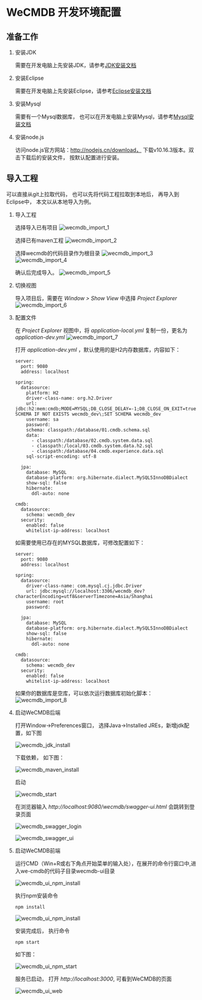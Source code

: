 # WeCMDB 开发环境配置

## 准备工作
1. 安装JDK
	
	需要在开发电脑上先安装JDK，请参考[JDK安装文档](jdk_install_guide.md)

2. 安装Eclipse
	
	需要在开发电脑上先安装Eclipse，请参考[Eclipse安装文档](eclipse_install_guide.md)

3. 安装Mysql
	
	需要有一个Mysql数据库， 也可以在开发电脑上安装Mysql，请参考[Mysql安装文档](mysql_install_guide.md)

4. 安装node.js
	
	访问node.js官方网站：http://nodejs.cn/download， 下载v10.16.3版本。双击下载后的安装文件， 按默认配置进行安装。



## 导入工程
   可以直接从git上拉取代码， 也可以先将代码工程拉取到本地后， 再导入到Eclipse中， 本文以从本地导入为例。

1. 导入工程
	
	选择导入已有项目
	![wecmdb_import_1](images/wecmdb_import_1.png)
	
	选择已有maven工程
	![wecmdb_import_2](images/wecmdb_import_2.png)
	
	选择wecmdb的代码目录作为根目录
	![wecmdb_import_3](images/wecmdb_import_3.png)
	![wecmdb_import_4](images/wecmdb_import_4.png)
	
	确认后完成导入。
	![wecmdb_import_5](images/wecmdb_import_5.png)
	

2. 切换视图
	
	导入项目后，需要在 *Window > Show View* 中选择 *Project Explorer*
	![wecmdb_import_6](images/wecmdb_import_6.png)

3. 配置文件

	在 *Project Explorer* 视图中，将 *application-local.yml* 复制一份，更名为 *application-dev.yml*
	![wecmdb_import_7](images/wecmdb_import_7.png)
	
	打开 *application-dev.yml* ，默认使用的是H2内存数据库，内容如下：

	```
    server:
      port: 9080
      address: localhost
    
    spring:
      datasource:
        platform: H2
        driver-class-name: org.h2.Driver
        url: jdbc:h2:mem:cmdb;MODE=MYSQL;DB_CLOSE_DELAY=-1;DB_CLOSE_ON_EXIT=true;MV_STORE=FALSE;INIT=CREATE SCHEMA IF NOT EXISTS wecmdb_dev\;SET SCHEMA wecmdb_dev
        username: sa
        password:
        schema: classpath:/database/01.cmdb.schema.sql
        data:
          - classpath:/database/02.cmdb.system.data.sql
          - classpath:/local/03.cmdb.system.data.h2.sql
          - classpath:/database/04.cmdb.experience.data.sql
        sql-script-encoding: utf-8
    
      jpa:
        database: MySQL
        database-platform: org.hibernate.dialect.MySQL5InnoDBDialect
        show-sql: false
        hibernate:
          ddl-auto: none
    
    cmdb:
      datasource:
        schema: wecmdb_dev
      security:
        enabled: false
        whitelist-ip-address: localhost
	
	```

	如需要使用已存在的MYSQL数据库，可修改配置如下：
	```
    server:
      port: 9080
      address: localhost
    
    spring:
      datasource:
        driver-class-name: com.mysql.cj.jdbc.Driver
        url: jdbc:mysql://localhost:3306/wecmdb_dev?characterEncoding=utf8&serverTimezone=Asia/Shanghai
        username: root
        password: 
    
      jpa:
        database: MySQL
        database-platform: org.hibernate.dialect.MySQL5InnoDBDialect
        show-sql: false
        hibernate:
          ddl-auto: none
    
    cmdb:
      datasource:
        schema: wecmdb_dev
      security:
        enabled: false
        whitelist-ip-address: localhost
	```
	如果你的数据库是空库，可以依次运行数据库初始化脚本：
	![wecmdb_import_8](images/wecmdb_import_8.png)

4. 启动WeCMDB后端
	
	打开Window->Preferences窗口， 选择Java->Installed JREs，新增jdk配置，如下图

	![wecmdb_jdk_install](images/wecmdb_jdk_install.png)

	下载依赖， 如下图：

	![wecmdb_maven_install](images/wecmdb_maven_install.png)
	
	启动

	![wecmdb_start](images/wecmdb_start.png)
	
	在浏览器输入 *http://localhost:9080/wecmdb/swagger-ui.html* 会跳转到登录页面

	![wecmdb_swagger_login](images/wecmdb_swagger_login.png)

	![wecmdb_swagger_ui](images/wecmdb_swagger_ui.png)


5. 启动WeCMDB前端
	
	运行CMD（Win+R或右下角点开始菜单的输入处），在展开的命令行窗口中,进入we-cmdb的代码子目录wecmdb-ui目录

	![wecmdb_ui_npm_install](images/wecmdb_ui_npm_install.png)
	
	执行npm安装命令
	
	```
	npm install
	```
	
	![wecmdb_ui_npm_install](images/wecmdb_ui_npm_install_end.png)

	安装完成后， 执行命令

	
	```
	npm start
	```

	如下图：

	![wecmdb_ui_npm_start](images/wecmdb_ui_npm_start.png)

	服务已启动， 打开 *http://localhost:3000*, 可看到WeCMDB的页面

	![wecmdb_ui_web](images/wecmdb_ui_web.png)